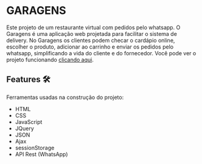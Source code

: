 # GARAGENS
Este projeto de um restaurante virtual com pedidos pelo whatsapp. O Garagens é uma aplicação web projetada para facilitar o sistema de delivery. No Garagens os clientes podem checar o cardápio online, escolher o produto, adicionar ao carrinho e enviar os pedidos pelo whatsapp, simplificando a vida do cliente e do fornecedor. Você pode ver o projeto funcionando [clicando aqui](https://github.com/suknaic).


## Features :hammer_and_wrench:
Ferramentas usadas na construção do projeto:
- HTML
- CSS
- JavaScript
- JQuery
- JSON
- Ajax
- sessionStorage
- API Rest (WhatsApp)

